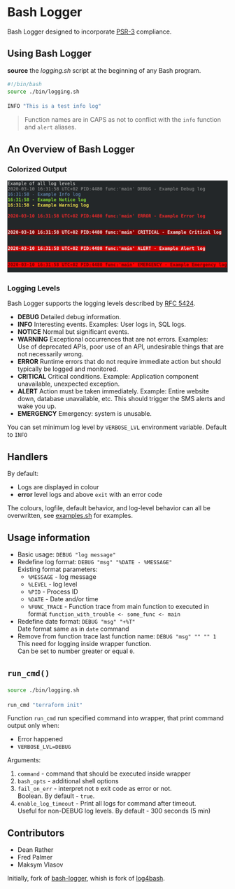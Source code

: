 # Bash Logger

Bash Logger designed to incorporate [PSR-3](http://www.php-fig.org/psr/psr-3/) compliance.

## Using Bash Logger

**source** the *logging.sh* script at the beginning of any Bash program.

```bash
#!/bin/bash
source ./bin/logging.sh

INFO "This is a test info log"
```

> Function names are in CAPS as not to conflict with the `info` function and `alert` aliases.

## An Overview of Bash Logger

### Colorized Output

![Colour Screenshot](images/bash-logging.png)

### Logging Levels

Bash Logger supports the logging levels described by [RFC 5424](http://tools.ietf.org/html/rfc5424).

* **DEBUG** Detailed debug information.
* **INFO** Interesting events. Examples: User logs in, SQL logs.
* **NOTICE** Normal but significant events.
* **WARNING** Exceptional occurrences that are not errors. Examples:  
  Use of deprecated APIs, poor use of an API, undesirable things that are not necessarily wrong.
* **ERROR** Runtime errors that do not require immediate action but should typically be logged and monitored.
* **CRITICAL** Critical conditions. Example: Application component unavailable, unexpected exception.
* **ALERT** Action must be taken immediately. Example: Entire website down, database unavailable, etc. This should trigger the SMS alerts and wake you up.
* **EMERGENCY** Emergency: system is unusable.

You can set minimum log level by `VERBOSE_LVL` environment variable. Default to `INFO`

## Handlers

By default:

* Logs are displayed in colour
* **error** level logs and above `exit` with an error code

The colours, logfile, default behavior, and log-level behavior can all be overwritten, see [examples.sh](https://github.com/deanrather/bash-logger/blob/master/examples.sh) for examples.

## Usage information

* Basic usage: `DEBUG "log message"`
* Redefine log format: `DEBUG "msg" "%DATE - %MESSAGE"`  
  Existing format parameters:
  * `%MESSAGE` - log message
  * `%LEVEL` - log level
  * `%PID` - Process ID
  * `%DATE` - Date and/or time
  * `%FUNC_TRACE` - Function trace from main function to executed in format `function_with_trouble <- some_func <- main`
* Redefine date format: `DEBUG "msg" "+%T"`  
  Date format same as in `date` command
* Remove from function trace last function name: `DEBUG "msg" "" "" 1`  
  This need for logging inside wrapper function.  
  Can be set to number greater or equal `0`.

## `run_cmd()`

```bash
source ./bin/logging.sh

run_cmd "terraform init"
```

Function `run_cmd` run specified command into wrapper, that print command output only when:

* Error happened
* `VERBOSE_LVL=DEBUG`

Arguments:

1. `command` - command that should be executed inside wrapper
2. `bash_opts` - additional shell options
3. `fail_on_err` - interpret not `0` exit code as error or not.  
Boolean. By default - `true`.
4. `enable_log_timeout` - Print all logs for command after timeout.  
Useful for non-DEBUG log levels. By default - 300 seconds (5 min)

## Contributors

* Dean Rather
* Fred Palmer
* Maksym Vlasov

Initially, fork of [bash-logger](http://github.com/deanrather/bash-logger), whish is fork of [log4bash](https://github.com/fredpalmer/log4bash).
